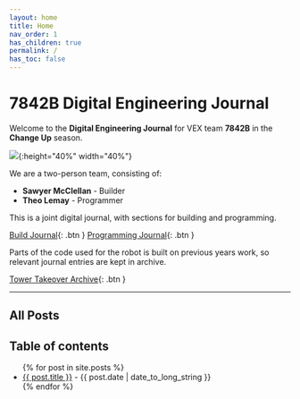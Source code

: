 ```yaml
---
layout: home
title: Home
nav_order: 1
has_children: true
permalink: /
has_toc: false
---
```


# 7842B Digital Engineering Journal

Welcome to the **Digital Engineering Journal** for VEX team **7842B** in the **Change Up** season.

![]({{site.url}}/assets/images/20210330_162158.jpg){:height="40%" width="40%"}

We are a two-person team, consisting of:

- **Sawyer McClellan** - Builder
- **Theo Lemay** - Programmer

This is a joint digital journal, with sections for building and programming.

[Build Journal]({{site.url}}/build){: .btn }
[Programming Journal]({{site.url}}/programming){: .btn }

Parts of the code used for the robot is built on previous years work, so relevant journal entries are kept in archive.

[Tower Takeover Archive]({{site.url}}/archive){: .btn }

---

## All Posts

<h2 class="text-delta">Table of contents</h2>

<ul id="markdown-toc">
	{% for post in site.posts %}
	<li>
		<a href="{{ post.url | absolute_url }}">{{ post.title }}</a> 
		- {{ post.date | date_to_long_string }}
	</li>
	{% endfor %}
</ul>
